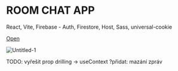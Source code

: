 # ROOM CHAT APP

React, Vite, Firebase - Auth, Firestore, Host, Sass, universal-cookie

[Open](https://room-chat-application.web.app)

![Untitled-1](https://github.com/sarkalax/room-chat-app/assets/112681783/bcb3fbfc-1a39-4b6a-83a6-f48ed1b41754)

TODO: vyřešit prop drilling -> useContext
      ?přidat: mazání zpráv
